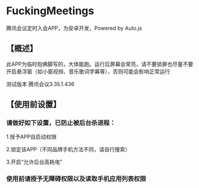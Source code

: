 # FuckingMeetings
腾讯会议定时入会APP，为安卓开发，Powered by Auto.js
## 【概述】

此APP为临时抱佛脚写的，大体能跑。运行后屏幕会常亮，请不要锁屏也尽量不要开启悬浮窗（如小窗视频、音乐歌词字幕等），否则可能会影响正常运行

测试版本 腾讯会议3.35.1.436

## 【使用前设置】

### 请做好如下设置，已防止被后台杀进程：

1.授予APP自启动权限

2.锁定该APP（不同品牌手机方法不同，请自行搜索）

3.开启“允许后台高耗电”



### 使用前请授予无障碍权限以及读取手机应用列表权限
